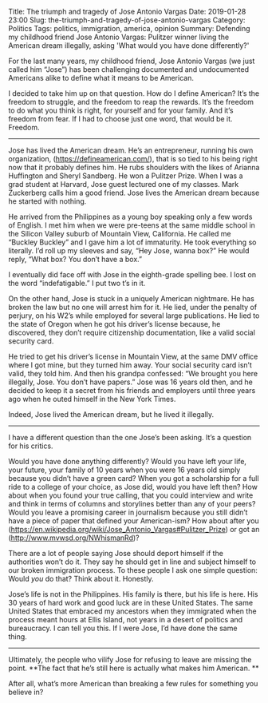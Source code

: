 Title: The triumph and tragedy of Jose Antonio Vargas
Date: 2019-01-28 23:00
Slug: the-triumph-and-tragedy-of-jose-antonio-vargas
Category: Politics
Tags: politics, immigration, america, opinion
Summary: Defending my childhood friend Jose Antonio Vargas: Pulitzer winner living the American dream illegally, asking 'What would you have done differently?'

For the last many years, my childhood friend, Jose Antonio Vargas (we just called him “Jose”) has been challenging documented and undocumented Americans alike to define what it means to be American. 

I decided to take him up on that question. How do I define American? It’s the freedom to struggle, and the freedom to reap the rewards. It’s the freedom to do what you think is right, for yourself and for your family. And it’s freedom from fear. If I had to choose just one word, that would be it. Freedom. 

---

Jose has lived the American dream. He’s an entrepreneur, running his own organization, (https://defineamerican.com/), that is so tied to his being right now that it probably defines him. He rubs shoulders with the likes of Arianna Huffington and Sheryl Sandberg. He won a Pulitzer Prize. When I was a grad student at Harvard, Jose guest lectured one of my classes. Mark Zuckerberg calls him a good friend. Jose lives the American dream because he started with nothing. 

He arrived from the Philippines as a young boy speaking only a few words of English. I met him when we were pre-teens at the same middle school in the Silicon Valley suburb of Mountain View, California. He called me “Buckley Buckley” and I gave him a lot of immaturity. He took everything so literally. I’d roll up my sleeves and say, “Hey Jose, wanna box?” He would reply, “What box? You don’t have a box.” 

I eventually did face off with Jose in the eighth-grade spelling bee. I lost on the word “indefatigable.” I put two t’s in it. 

On the other hand, Jose is stuck in a uniquely American nightmare. He has broken the law but no one will arrest him for it. He lied, under the penalty of perjury, on his W2’s while employed for several large publications. He lied to the state of Oregon when he got his driver’s license because, he discovered, they don’t require citizenship documentation, like a valid social security card. 

He tried to get his driver’s license in Mountain View, at the same DMV office where I got mine, but they turned him away. Your social security card isn’t valid, they told him. And then his grandpa confessed: “We brought you here illegally, Jose. You don’t have papers.” Jose was 16 years old then, and he decided to keep it a secret from his friends and employers until three years ago when he outed himself in the New York Times. 

Indeed, Jose lived the American dream, but he lived it illegally. 

---

I have a different question than the one Jose’s been asking. It’s a question for his critics.

Would you have done anything differently? Would you have left your life, your future, your family of 10 years when you were 16 years old simply because you didn’t have a green card? When you got a scholarship for a full ride to a college of your choice, as Jose did, would you have left then? How about when you found your true calling, that you could interview and write and think in terms of columns and storylines better than any of your peers? Would you leave a promising career in journalism because you still didn’t have a piece of paper that defined your American-ism? How about after you (https://en.wikipedia.org/wiki/Jose_Antonio_Vargas#Pulitzer_Prize) or got an (http://www.mvwsd.org/NWhismanRd)?

There are a lot of people saying Jose should deport himself if the authorities won’t do it. They say he should get in line and subject himself to our broken immigration process. To these people I ask one simple question: Would *you* do that? Think about it. Honestly. 

Jose’s life is not in the Philippines. His family is there, but his life is here. His 30 years of hard work and good luck are in these United States. The same United States that embraced my ancestors when they immigrated when the process meant hours at Ellis Island, not years in a desert of politics and bureaucracy. I can tell you this. If I were Jose, I’d have done the same thing. 

---

Ultimately, the people who vilify Jose for refusing to leave are missing the point. **The fact that he’s still here is actually what makes him American. **

After all, what’s more American than breaking a few rules for something you believe in?